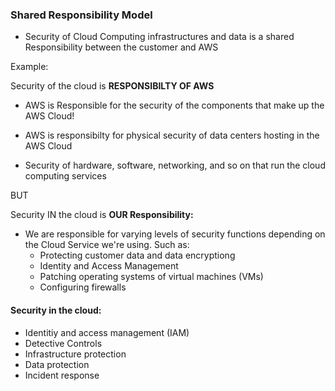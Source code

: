 ### Shared Responsibility Model

* Security of Cloud Computing infrastructures and data is a shared Responsibility between the customer and AWS

Example:

Security of the cloud is **RESPONSIBILTY OF AWS**

* AWS is Responsible for the security of the components that make up the AWS Cloud!

* AWS is responsibilty for physical security of data centers hosting in the AWS Cloud
* Security of hardware, software, networking, and so on that run the cloud computing services

BUT

Security IN the cloud is **OUR Responsibility:**

* We are responsible for varying levels of security functions depending on the Cloud Service we're using. Such as:
  * Protecting customer data and data encryptiong
  * Identity and Access Management
  * Patching operating systems of virtual machines (VMs)
  * Configuring firewalls

#### Security in the cloud:

* Identitiy and access management (IAM)
* Detective Controls
* Infrastructure protection
* Data protection
* Incident response
